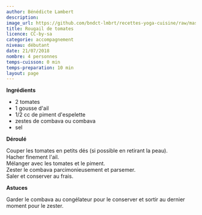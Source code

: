 ```yaml
---
author: Bénédicte Lambert
description: 
image_url: https://github.com/bndct-lmbrt/recettes-yoga-cuisine/raw/master/medias/rougail.jpg
title: Rougail de tomates
licence: CC-by-sa
categorie: accompagnement
niveau: débutant
date: 21/07/2018
nombre: 4 personnes
temps-cuisson: 0 min
temps-preparation: 10 min
layout: page
---
```



**Ingrédients**  

* 2 tomates
* 1 gousse d'ail 
* 1/2 cc de piment d'espelette
* zestes de combava ou combava 
* sel

**Déroulé**  

Couper les tomates en petits dés (si possible en retirant la peau).  
Hacher finement l'ail.  
Mélanger avec les tomates et le piment.  
Zester le combava parcimonieusement et parsemer.  
Saler et conserver au frais.  

**Astuces**

Garder le combava au congélateur pour le conserver et sortir au dernier moment pour le zester.  